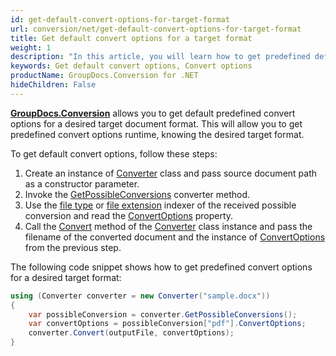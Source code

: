 ```yaml
---
id: get-default-convert-options-for-target-format
url: conversion/net/get-default-convert-options-for-target-format
title: Get default convert options for a target format
weight: 1
description: "In this article, you will learn how to get predefined default convert options for desired target format with GroupDocs.Conversion for .NET API."
keywords: Get default convert options, Convert options
productName: GroupDocs.Conversion for .NET
hideChildren: False
---
```

**[GroupDocs.Conversion](https://products.groupdocs.com/conversion/net)** allows you to get default predefined convert options for a desired target document format. This will allow you to get predefined convert options runtime, knowing the desired target format.

To get default convert options, follow these steps:

1.   Create an instance of [Converter](https://reference.groupdocs.com/conversion/net/groupdocs.conversion/converter) class and pass source document path as a constructor parameter.
2.   Invoke the [GetPossibleConversions](https://reference.groupdocs.com/conversion/net/groupdocs.conversion/converter/getpossibleconversions) converter method.
3.   Use the [file type](https://reference.groupdocs.com/conversion/net/groupdocs.conversion.contracts/possibleconversions/item) or [file extension](https://reference.groupdocs.com/conversion/net/groupdocs.conversion.contracts/possibleconversions/item/#possibleconversions-indexer-2-of-2) indexer of the received possible conversion and read the [ConvertOptions](https://reference.groupdocs.com/conversion/net/groupdocs.conversion.contracts/targetconversion/convertoptions) property.
4.   Call the [Convert](https://reference.groupdocs.com/conversion/net/groupdocs.conversion/converter/convert/#convert_3) method of the [Converter](https://reference.groupdocs.com/conversion/net/groupdocs.conversion/converter) class instance and pass the filename of the converted document and the instance of [ConvertOptions](https://reference.groupdocs.com/conversion/net/groupdocs.conversion.options.convert/convertoptions) from the previous step.

The following code snippet shows how to get predefined convert options for a desired target format:

```csharp
using (Converter converter = new Converter("sample.docx"))
{
    var possibleConversion = converter.GetPossibleConversions();
    var convertOptions = possibleConversion["pdf"].ConvertOptions;
    converter.Convert(outputFile, convertOptions);
}
```

